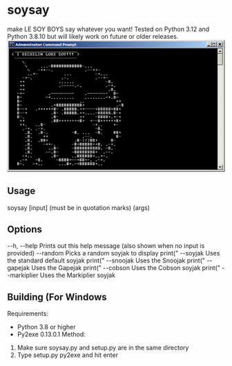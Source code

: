 # soysay
make LE SOY BOYS say whatever you want!
Tested on Python 3.12 and Python 3.8.10 but will likely work on future or older releases.
![soysay showcase](/showcase.png)
## Usage
soysay [input] (must be in quotation marks) (args)
## Options
 --h, --help     Prints out this help message (also shown when no input is provided)
 --random        Picks a random soyjak to display
        print(" --soyjak        Uses the standard default soyjak
        print(" --snoojak       Uses the Snoojak
        print(" --gapejak       Uses the Gapejak
        print(" --cobson        Uses the Cobson soyjak
        print(" --markiplier    Uses the Markiplier soyjak
## Building (For Windows 
Requirements:
- Python 3.8 or higher
- Py2exe 0.13.0.1
Method:
1. Make sure soysay.py and setup.py are in the same directory
2. Type setup.py py2exe and hit enter
